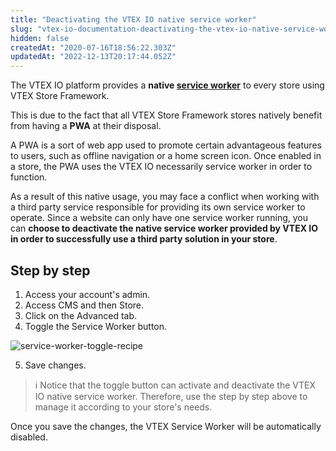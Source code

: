 ```yaml
---
title: "Deactivating the VTEX IO native service worker"
slug: "vtex-io-documentation-deactivating-the-vtex-io-native-service-worker"
hidden: false
createdAt: "2020-07-16T18:56:22.303Z"
updatedAt: "2022-12-13T20:17:44.052Z"
---
```


The VTEX IO platform provides a **native [service worker](https://developers.google.com/web/fundamentals/primers/service-workers)** to every store using VTEX Store Framework.

This is due to the fact that all VTEX Store Framework stores natively benefit from having a **PWA** at their disposal.

A PWA is a sort of web app used to promote certain advantageous features to users, such as offline navigation or a home screen icon. Once enabled in a store, the PWA uses the VTEX IO necessarily service worker in order to function.

As a result of this native usage, you may face a conflict when working with a third party service responsible for providing its own service worker to operate.
Since a website can only have one service worker running, you can **choose to deactivate the native service worker provided by VTEX IO in order to successfully use a third party solution in your store**.

## Step by step

1. Access your account's admin.
2. Access CMS and then Store.
3. Click on the Advanced tab.
4. Toggle the Service Worker button.

![service-worker-toggle-recipe](https://cdn.jsdelivr.net/gh/vtexdocs/dev-portal-content@main/images/vtex-io-documentation-deactivating-the-vtex-io-native-service-worker-0.png)

5. Save changes.

> ℹ️ Notice that the toggle button can activate and deactivate the VTEX IO native service worker. Therefore, use the step by step above to manage it according to your store's needs.

Once you save the changes, the VTEX Service Worker will be automatically disabled.
